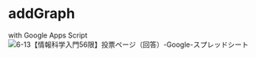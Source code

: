 # addGraph
with Google Apps Script
![6-13【情報科学入門56限】投票ページ（回答）-Google-スプレッドシート](https://github.com/brightwaltz/addGraph/assets/1144934/5f119273-5b0c-4841-ada6-0a25e9f968b6)
